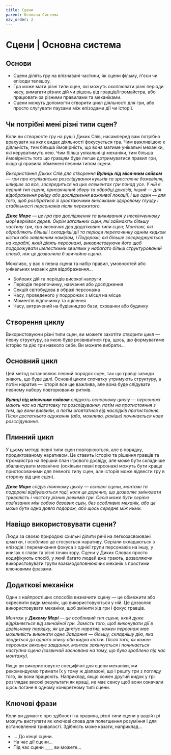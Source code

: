 ```yaml
---
title: Сцени
parent: Основна Система
nav_order: 2
---
```


# Сцени | Основна система

## Основи
- Сцени ділять гру на впізнавані частини, як сцени фільму, п'єси чи епізоди телешоу.
- Гра може мати різні типи сцен, які можуть охоплювати різні періоди часу, вимагати різних дій чи рішень від гравців/Ігромайстра, або працювати за різними правилами та механіками.
- Сцени можуть допомогти створити цикл діяльності для гри, або просто слугувати паузами між епізодами дії чи історії.

## Чи потрібні мені різні типи сцен?
Коли ви створюєте гру на рушії Диких Слів, насамперед вам потрібно врахувати на яких видах діяльності фокусується гра. Чим важливішою є діяльність, тим більша ймовірність, що вона матиме унікальні механіки, які керуватимуть нею. Чим більш унікальні ці механіки, тим більша ймовірність того що гравцям буде легше дотримуватися правил гри, якщо ці правила обмежені певним типом сцени.

*Використання Диких Слів для створення **Вулиць під місячним сяйвом** — гри про ктуліханське розслідування культів та зростаюче божевілля, швидше за все, зосередиться на цих елементах гри понад усе. У ній є певний тип сцени, присвячений збору та обробці доказів, інший — для відображення рейду або дослідження важливої локації, і ще один — для того, щоб розібратися зі зростаючими викликами здоровому глузду і стабільності персонажів після пережитого.*

***Дике Море** — це гра про дослідження та виживання у нескінченному морі верхівок дерев. Окрім загальних сцен, які займають більшу частину гри, гра визначає два додаткових типи сцен; Монтажі, які обробляють більші і складніші дії та періоди перепочинку одним кидком кістки або заявленим наміром, і Подорожі, які більше зосереджуються на кораблі, який ділять персонажі, використовуючи його щоб подорожувати шелесткими хвилями у набагато більш структурований спосіб, ніж це дозволила б звичайна сцена.*

Можливо, у вас є певна сцена та набір правил, умовностей або унікальних механік для відображення...
- Бойових дій та періодів високої напруги
- Періодів перепочинку, навчання або дослідження
- Секцій світобудова в образі персонажа
- Часу, проведеного у подорожах з місця на місце
- Моментів відпочинку та зцілення
- Часу, витрачений на будівництво бази, схованки або будинку

## Створення циклу
Використовуючи різні типи сцен, ви можете захотіти створити цикл — певну структуру, за якою буде розвиватися гра, щось, що формуватиме історію та дію гри навколо себе. Ви можете вибрати...

## Основний цикл
Цей метод встановлює певний порядок сцен, так що гравці завжди знають, що буде далі. Основні цикли спочатку утримують структуру, а потім наратив — історія все ще важлива, але вона буде слідувати певному набору повторюваних ритмів.

***Вулиці під місячним сяйвом** слідують основному циклу — персонажі мають час на підготовку та розслідування, потім на протистояння з тим, що вони виявили, а потім оговтатися від наслідків протистояння. Після достатнього одужання (або, можливо, раніше) починається нове розслідування.*

## Плинний цикл
У цьому методі певні типи сцен повторюються, але в порядку, продиктованому наративом. Це ставить історію та рішення гравців та Ігромайстра на перший план ігрового досвіду, але може бути складніше збалансувати механічно (оскільки певні персонажі можуть бути краще пристосованими для певного типу сцен, але історія може відвести гру в сторону від цих сцен).

***Дике Море** слідує плинному циклу — основні сцени, монтажі та подорожі відбуваються тоді, коли це доречно, що дозволяє змінювати тривалість і частоту різних режимів гри. Сесія може бути серією пов'язаних між собою базових сцен, без особливих механік, або це може бути одна довга подорож, або щось середнє між ними.*

## Навіщо використовувати сцени?
Люди за своєю природою схильні ділити речі на легкозасвоювані шматки, і особливо це стосується наративу. Серіали складаються з епізодів і перемикання фокуса з однієї групи персонажів на іншу, у книгах є глави та різні точки зору. Сцени у Диких Словах просто кодифікують спосіб, у який багато людей вже грають, дозволяючи використовувати групи взаємодоповнюючих механік з простими ключовими фразами.

## Додаткові механіки
Один з найпростіших способів визначити сцену — це обмежити або окреслити види механік, що використовуються у ній. Це дозволяє використовувати механіки, щоб змінити хід гри і фокус гравців.

*Монтаж у **Дикому Морі** — це особливий тип сцени, який дуже відрізняється від звичайної гри. Замість того, щоб виконувати дії в довільному порядку, як це диктує наратив, кожен персонаж має можливість виконати одне Завдання — більшу, складнішу дію, яка зводиться до одного опису або кидка кістки. Після того, як кожен персонаж виконує завдання, монтаж закінчується і починається наступна сцена (зазвичай заснована на тому, що було зроблено під час монтажу).*

Якщо ви використовуєте специфічні для сцени механіки, ми рекомендуємо тримати їх у тому ж діапазоні, що і решту гри з погляду того, як вони працюють. Наприклад, якщо кожен другий кидок у грі розглядає високі результати як кращі, не має сенсу щоб вони означали щось погане в одному конкретному типі сцени.

## Ключові фрази
Коли ви думаєте про здібності та правила, різні типи сцени у вашій грі можуть виступати як ключові слова для полегшення розуміння і для встановлення тривалості. Здібність може казати, наприклад...
- ... До кінця сцени.
- На час дії сцени...
- Під час сцени ____ ви можете...

